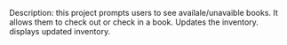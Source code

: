 Description: this project prompts users to see availale/unavaible books. 
It allows them to check out or check in a book. 
Updates the inventory. displays updated inventory.

